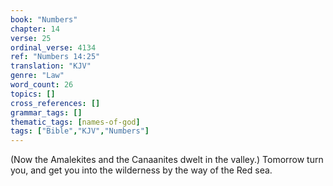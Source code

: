```yaml
---
book: "Numbers"
chapter: 14
verse: 25
ordinal_verse: 4134
ref: "Numbers 14:25"
translation: "KJV"
genre: "Law"
word_count: 26
topics: []
cross_references: []
grammar_tags: []
thematic_tags: [names-of-god]
tags: ["Bible","KJV","Numbers"]
---
```

(Now the Amalekites and the Canaanites dwelt in the valley.) Tomorrow turn you, and get you into the wilderness by the way of the Red sea.
